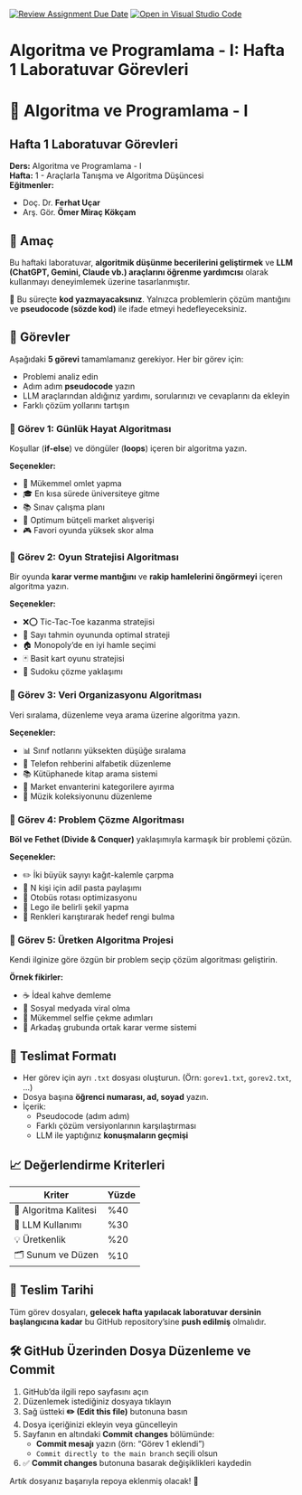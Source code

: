 [![Review Assignment Due Date](https://classroom.github.com/assets/deadline-readme-button-22041afd0340ce965d47ae6ef1cefeee28c7c493a6346c4f15d667ab976d596c.svg)](https://classroom.github.com/a/ywX3WKYD)
[![Open in Visual Studio Code](https://classroom.github.com/assets/open-in-vscode-2e0aaae1b6195c2367325f4f02e2d04e9abb55f0b24a779b69b11b9e10269abc.svg)](https://classroom.github.com/online_ide?assignment_repo_id=20920925&assignment_repo_type=AssignmentRepo)
# Algoritma ve Programlama - I: Hafta 1 Laboratuvar Görevleri

# 🚀 Algoritma ve Programlama - I  
## Hafta 1 Laboratuvar Görevleri  

**Ders:** Algoritma ve Programlama - I  
**Hafta:** 1 - Araçlarla Tanışma ve Algoritma Düşüncesi  
**Eğitmenler:**  
- Doç. Dr. **Ferhat Uçar**  
- Arş. Gör. **Ömer Miraç Kökçam**  

## 🎯 Amaç  
Bu haftaki laboratuvar, **algoritmik düşünme becerilerini geliştirmek** ve **LLM (ChatGPT, Gemini, Claude vb.) araçlarını öğrenme yardımcısı** olarak kullanmayı deneyimlemek üzerine tasarlanmıştır.  

📌 Bu süreçte **kod yazmayacaksınız**. Yalnızca problemlerin çözüm mantığını ve **pseudocode (sözde kod)** ile ifade etmeyi hedefleyeceksiniz.  

## 📝 Görevler  

Aşağıdaki **5 görevi** tamamlamanız gerekiyor. Her bir görev için:  
- Problemi analiz edin  
- Adım adım **pseudocode** yazın  
- LLM araçlarından aldığınız yardımı, sorularınızı ve cevaplarını da ekleyin  
- Farklı çözüm yollarını tartışın  

### 🔹 Görev 1: Günlük Hayat Algoritması  
Koşullar (**if-else**) ve döngüler (**loops**) içeren bir algoritma yazın.  

**Seçenekler:**  
- 🥚 Mükemmel omlet yapma  
- 🎓 En kısa sürede üniversiteye gitme  
- 📚 Sınav çalışma planı  
- 🛒 Optimum bütçeli market alışverişi  
- 🎮 Favori oyunda yüksek skor alma  

### 🔹 Görev 2: Oyun Stratejisi Algoritması  
Bir oyunda **karar verme mantığını** ve **rakip hamlelerini öngörmeyi** içeren algoritma yazın.  

**Seçenekler:**  
- ❌⭕ Tic-Tac-Toe kazanma stratejisi  
- 🔢 Sayı tahmin oyununda optimal strateji  
- 🏠 Monopoly’de en iyi hamle seçimi  
- 🃏 Basit kart oyunu stratejisi  
- 🔲 Sudoku çözme yaklaşımı  

### 🔹 Görev 3: Veri Organizasyonu Algoritması  
Veri sıralama, düzenleme veya arama üzerine algoritma yazın.  

**Seçenekler:**  
- 📊 Sınıf notlarını yüksekten düşüğe sıralama  
- 📒 Telefon rehberini alfabetik düzenleme  
- 📚 Kütüphanede kitap arama sistemi  
- 🏪 Market envanterini kategorilere ayırma  
- 🎵 Müzik koleksiyonunu düzenleme  

### 🔹 Görev 4: Problem Çözme Algoritması  
**Böl ve Fethet (Divide & Conquer)** yaklaşımıyla karmaşık bir problemi çözün.  

**Seçenekler:**  
- ✏️ İki büyük sayıyı kağıt-kalemle çarpma  
- 🎂 N kişi için adil pasta paylaşımı  
- 🚌 Otobüs rotası optimizasyonu  
- 🧩 Lego ile belirli şekil yapma  
- 🎨 Renkleri karıştırarak hedef rengi bulma  

### 🔹 Görev 5: Üretken Algoritma Projesi  
Kendi ilginize göre özgün bir problem seçip çözüm algoritması geliştirin.  

**Örnek fikirler:**  
- ☕ İdeal kahve demleme  
- 📱 Sosyal medyada viral olma  
- 🤳 Mükemmel selfie çekme adımları  
- 👥 Arkadaş grubunda ortak karar verme sistemi  

## 📂 Teslimat Formatı  

- Her görev için ayrı `.txt` dosyası oluşturun. (Örn: `gorev1.txt`, `gorev2.txt`, …)  
- Dosya başına **öğrenci numarası, ad, soyad** yazın.  
- İçerik:  
  - Pseudocode (adım adım)  
  - Farklı çözüm versiyonlarının karşılaştırması  
  - LLM ile yaptığınız **konuşmaların geçmişi**  

## 📈 Değerlendirme Kriterleri  

| Kriter | Yüzde |
|--------|-------|
| 🧠 Algoritma Kalitesi | %40 |
| 🤖 LLM Kullanımı | %30 |
| 💡 Üretkenlik | %20 |
| 🗂️ Sunum ve Düzen | %10 |

## 📅 Teslim Tarihi  
Tüm görev dosyaları, **gelecek hafta yapılacak laboratuvar dersinin başlangıcına kadar** bu GitHub repository’sine **push edilmiş** olmalıdır.  

## 🛠️ GitHub Üzerinden Dosya Düzenleme ve Commit  

1. GitHub’da ilgili repo sayfasını açın  
2. Düzenlemek istediğiniz dosyaya tıklayın  
3. Sağ üstteki **✏️ (Edit this file)** butonuna basın  
4. Dosya içeriğinizi ekleyin veya güncelleyin  
5. Sayfanın en altındaki **Commit changes** bölümünde:  
   - **Commit mesajı** yazın (örn: “Görev 1 eklendi”)  
   - `Commit directly to the main branch` seçili olsun  
6. ✅ **Commit changes** butonuna basarak değişiklikleri kaydedin  

Artık dosyanız başarıyla repoya eklenmiş olacak! 🎉  
